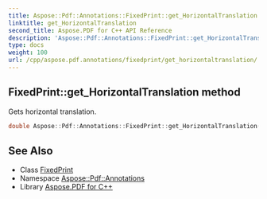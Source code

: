 ```yaml
---
title: Aspose::Pdf::Annotations::FixedPrint::get_HorizontalTranslation method
linktitle: get_HorizontalTranslation
second_title: Aspose.PDF for C++ API Reference
description: 'Aspose::Pdf::Annotations::FixedPrint::get_HorizontalTranslation method. Gets horizontal translation in C++.'
type: docs
weight: 100
url: /cpp/aspose.pdf.annotations/fixedprint/get_horizontaltranslation/
---
```

## FixedPrint::get_HorizontalTranslation method


Gets horizontal translation.

```cpp
double Aspose::Pdf::Annotations::FixedPrint::get_HorizontalTranslation() const
```

## See Also

* Class [FixedPrint](../)
* Namespace [Aspose::Pdf::Annotations](../../)
* Library [Aspose.PDF for C++](../../../)
